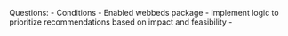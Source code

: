 Questions:
    - Conditions
      - Enabled webbeds package
    - Implement logic to prioritize recommendations based on impact and feasibility
    - 
